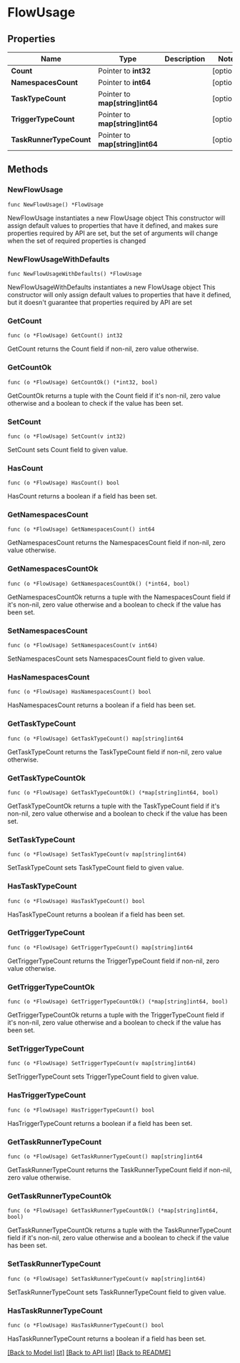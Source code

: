 # FlowUsage

## Properties

Name | Type | Description | Notes
------------ | ------------- | ------------- | -------------
**Count** | Pointer to **int32** |  | [optional] 
**NamespacesCount** | Pointer to **int64** |  | [optional] 
**TaskTypeCount** | Pointer to **map[string]int64** |  | [optional] 
**TriggerTypeCount** | Pointer to **map[string]int64** |  | [optional] 
**TaskRunnerTypeCount** | Pointer to **map[string]int64** |  | [optional] 

## Methods

### NewFlowUsage

`func NewFlowUsage() *FlowUsage`

NewFlowUsage instantiates a new FlowUsage object
This constructor will assign default values to properties that have it defined,
and makes sure properties required by API are set, but the set of arguments
will change when the set of required properties is changed

### NewFlowUsageWithDefaults

`func NewFlowUsageWithDefaults() *FlowUsage`

NewFlowUsageWithDefaults instantiates a new FlowUsage object
This constructor will only assign default values to properties that have it defined,
but it doesn't guarantee that properties required by API are set

### GetCount

`func (o *FlowUsage) GetCount() int32`

GetCount returns the Count field if non-nil, zero value otherwise.

### GetCountOk

`func (o *FlowUsage) GetCountOk() (*int32, bool)`

GetCountOk returns a tuple with the Count field if it's non-nil, zero value otherwise
and a boolean to check if the value has been set.

### SetCount

`func (o *FlowUsage) SetCount(v int32)`

SetCount sets Count field to given value.

### HasCount

`func (o *FlowUsage) HasCount() bool`

HasCount returns a boolean if a field has been set.

### GetNamespacesCount

`func (o *FlowUsage) GetNamespacesCount() int64`

GetNamespacesCount returns the NamespacesCount field if non-nil, zero value otherwise.

### GetNamespacesCountOk

`func (o *FlowUsage) GetNamespacesCountOk() (*int64, bool)`

GetNamespacesCountOk returns a tuple with the NamespacesCount field if it's non-nil, zero value otherwise
and a boolean to check if the value has been set.

### SetNamespacesCount

`func (o *FlowUsage) SetNamespacesCount(v int64)`

SetNamespacesCount sets NamespacesCount field to given value.

### HasNamespacesCount

`func (o *FlowUsage) HasNamespacesCount() bool`

HasNamespacesCount returns a boolean if a field has been set.

### GetTaskTypeCount

`func (o *FlowUsage) GetTaskTypeCount() map[string]int64`

GetTaskTypeCount returns the TaskTypeCount field if non-nil, zero value otherwise.

### GetTaskTypeCountOk

`func (o *FlowUsage) GetTaskTypeCountOk() (*map[string]int64, bool)`

GetTaskTypeCountOk returns a tuple with the TaskTypeCount field if it's non-nil, zero value otherwise
and a boolean to check if the value has been set.

### SetTaskTypeCount

`func (o *FlowUsage) SetTaskTypeCount(v map[string]int64)`

SetTaskTypeCount sets TaskTypeCount field to given value.

### HasTaskTypeCount

`func (o *FlowUsage) HasTaskTypeCount() bool`

HasTaskTypeCount returns a boolean if a field has been set.

### GetTriggerTypeCount

`func (o *FlowUsage) GetTriggerTypeCount() map[string]int64`

GetTriggerTypeCount returns the TriggerTypeCount field if non-nil, zero value otherwise.

### GetTriggerTypeCountOk

`func (o *FlowUsage) GetTriggerTypeCountOk() (*map[string]int64, bool)`

GetTriggerTypeCountOk returns a tuple with the TriggerTypeCount field if it's non-nil, zero value otherwise
and a boolean to check if the value has been set.

### SetTriggerTypeCount

`func (o *FlowUsage) SetTriggerTypeCount(v map[string]int64)`

SetTriggerTypeCount sets TriggerTypeCount field to given value.

### HasTriggerTypeCount

`func (o *FlowUsage) HasTriggerTypeCount() bool`

HasTriggerTypeCount returns a boolean if a field has been set.

### GetTaskRunnerTypeCount

`func (o *FlowUsage) GetTaskRunnerTypeCount() map[string]int64`

GetTaskRunnerTypeCount returns the TaskRunnerTypeCount field if non-nil, zero value otherwise.

### GetTaskRunnerTypeCountOk

`func (o *FlowUsage) GetTaskRunnerTypeCountOk() (*map[string]int64, bool)`

GetTaskRunnerTypeCountOk returns a tuple with the TaskRunnerTypeCount field if it's non-nil, zero value otherwise
and a boolean to check if the value has been set.

### SetTaskRunnerTypeCount

`func (o *FlowUsage) SetTaskRunnerTypeCount(v map[string]int64)`

SetTaskRunnerTypeCount sets TaskRunnerTypeCount field to given value.

### HasTaskRunnerTypeCount

`func (o *FlowUsage) HasTaskRunnerTypeCount() bool`

HasTaskRunnerTypeCount returns a boolean if a field has been set.


[[Back to Model list]](../README.md#documentation-for-models) [[Back to API list]](../README.md#documentation-for-api-endpoints) [[Back to README]](../README.md)


